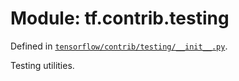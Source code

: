 <div itemscope itemtype="http://developers.google.com/ReferenceObject">
<meta itemprop="name" content="tf.contrib.testing" />
<meta itemprop="path" content="Stable" />
</div>

# Module: tf.contrib.testing



Defined in [`tensorflow/contrib/testing/__init__.py`](https://www.tensorflow.org/code/tensorflow/contrib/testing/__init__.py).

Testing utilities.

